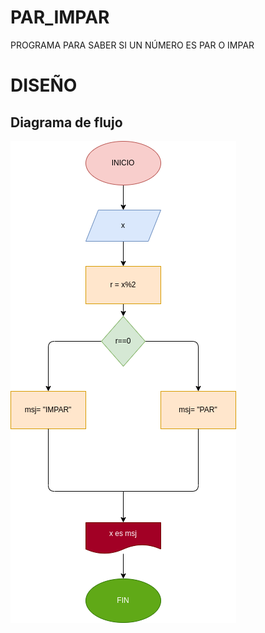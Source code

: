 # PAR_IMPAR
PROGRAMA PARA SABER SI UN NÚMERO ES PAR O IMPAR 

# DISEÑO

## Diagrama de flujo
![Diagrama de flujo](diagrama.png "Diagrama de flujo")
 


